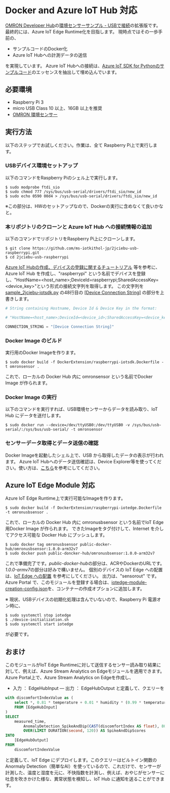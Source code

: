 # Docker and Azure IoT Hub 対応 
[OMRON Developer Hub](https://github.com/omron-devhub)の[環境センサーサンプル - USBで接続](https://github.com/omron-devhub/2jciebu-usb-raspberrypi)の拡張版です。 
最終的には、Azure IoT Edge Runtime化を目指します。 
現時点ではその一歩手前の、 
- サンプルコードのDocker化 
- Azure IoT Hubへの計測データの送信 

を実現しています。 Azure IoT Hubへの接続は、[Azure IoT SDK for Pythonのサンプルコード](https://github.com/Azure/azure-iot-sdk-python/blob/master/device/samples/iothub_client_sample.py)のエッセンスを抽出して埋め込んでいます。 

## 必要環境 
- Raspberry Pi 3 
- micro USB Class 10 以上、16GB 以上を推奨 
- [OMRON 環境センサー]() 

## 実行方法 
以下のステップでお試しください。作業は、全て Raspberry Pi上で実行します。 
### USBデバイス環境セットアップ 
以下のコマンドをRaspberry Piのシェル上で実行します。 
``` shell
$ sudo modprobe ftdi_sio 
$ sudo chmod 777 /sys/bus/usb-serial/drivers/ftdi_sio/new_id 
$ sudo echo 0590 00d4 > /sys/bus/usb-serial/drivers/ftdi_sio/new_id
```
※この部分は、HWのセットアップなので、Dockerの実行に含めなくて良いかなと。

### 本リポジトリのクローンと Azure IoT Hub への接続情報の追加 
以下のコマンドでリポジトリをRaspberry Pi上にクローンします。 
```shell
$ git clone https://github.com/ms-iotkithol-jp/2jciebu-usb-raspberrypi.git 
$ cd 2jciebu-usb-raspberrypi
```
[Azure IoT Hubの作成、デバイスの登録に関するチュートリアル](https://docs.microsoft.com/ja-jp/azure/iot-hub/quickstart-send-telemetry-python) 等を参考に、Azure IoT Hub を作成し、"raspberrypi" という名前でデバイスを登録し、"HostName=<host_name>;DeviceId=raspberrypi;SharedAccessKey=<device_key>"という形式の接続文字列を取得します。 
この文字列を [sample_2jciebu-iotsdk.py](./sample_2jciebu-iotsdk.py) の48行目の <u>[Device Connection String]</u> の部分を上書きします。
```python
# String containing Hostname, Device Id & Device Key in the format:

# "HostName=<host_name>;DeviceId=<device_id>;SharedAccessKey=<device_key>"

CONNECTION_STRING = "[Device Connection String]"

```
### Docker Image のビルド 
実行用のDocker Imageを作ります。
```shell
$ sudo docker build -f DockerExtension/raspberrypi-iotsdk.Dockerfile -t omronsensor .
```
これで、ローカルの Docker Hub 内に omronsensor という名前でDocker Image が作られます。

### Docker Image の実行 
以下のコマンドを実行すれば、USB環境センサーからデータを読み取り、IoT Hub にデータを送付します。 
```shell
$ sudo docker run --device=/dev/ttyUSB0:/dev/ttyUSB0 -v /sys/bus/usb-serial/:/sys/bus/usb-serial/ -t omronsensor
```

### センサーデータ取得とデータ送信の確認 
Docker Imageを起動したシェル上で、USB から取得したデータの表示が行われます。 
Azure IoT Hubへのデータ送信確認は、Device Explorer等を使ってください。使い方は、[こちら](https://github.com/Azure/azure-iot-sdk-csharp/tree/master/tools/DeviceExplorer)を参考にしてください。

## Azure IoT Edge Module 対応 
Azure IoT Edge Runtime上で実行可能なImageを作ります。
```shell
$ sudo docker build -f DockerExtension/raspberrypi-iotedge.Dockerfile -t omronusbsensor .
```
これで、ローカルの Docker Hub 内に omronusbsensor という名前でIoT Edge 用Docker Image が作られます。 
できたImageをタグ付けして、Internet を介してアクセス可能な Docker Hub にプッシュします。 
```shell
$ sudo docker tag omronusbsensor public-docker-hub/omronusbsensor:1.0.0-arm32v7 
$ sudo docker push public-doncker-hub/omronusbsensor:1.0.0-arm32v7
```
これで準備完了です。<i>public-docker-hub</i>の部分は、ACRやDockerのURLです。<i>1.0.0-armv7</i>の部分は好みで構いません。 
個別のデバイスの IoT Edge への配置は、[IoT Edge への配置](https://docs.microsoft.com/ja-jp/azure/iot-edge/quickstart-linux) を参考にしてください。 
出力は、"sensorout" です。 
Azure Portal で、このモジュールを登録する場合は、[iotedge-module-creation-config.json](./iotedge-module-creation-config.json)を、コンテナーの作成オプションに追加します。 

※ 現状、USBデバイスの初期化処理は含んでいないので、Raspberry Pi 電源オン時に、
```shell
$ sudo systemctl stop iotedge 
$ ./device-initialization.sh 
$ sudo systemctl start iotedge
```
が必要です。 

## おまけ 
このモジュールがIoT Edge Runtimeに対して送信するセンサー読み取り結果に対して、例えば、Azure Stream Analytics on Edgeモジュールを適用できます。 
Azure Portal上で、Azure Stream Analytics on Edgeを作成し、
- 入力 ： EdgeHubInput 
― 出力 ： EdgeHubOutput 
と定義して、クエリーを 
```sql
with discomfortIndexValue as (
    select *, 0.81 * temperature + 0.01 * humidity * (0.99 * temperature - 14.3) + 46.3 as discomfortIndex
    FROM [EdgeHubInput]
)
SELECT
    measured_time,
        AnomalyDetection_SpikeAndDip(CAST(discomfortIndex AS float), 80, 120, 'spikes')
        OVER(LIMIT DURATION(second, 120)) AS SpikeAndDipScores
INTO
    [EdgeHubOutput]
FROM
    discomfortIndexValue
``` 

と定義して、IoT Edge にデプロイします。このクエリーはビルトイン関数のAnormaly Detection（簡単なAI）を使っているので、これだけで、センサーが計測した、温度と湿度を元に、不快指数を計測し、例えば、おやじがセンサーに吐息を吹きかけた様な、異常状態を検知し、IoT Hub に通知を送ることができます。 
